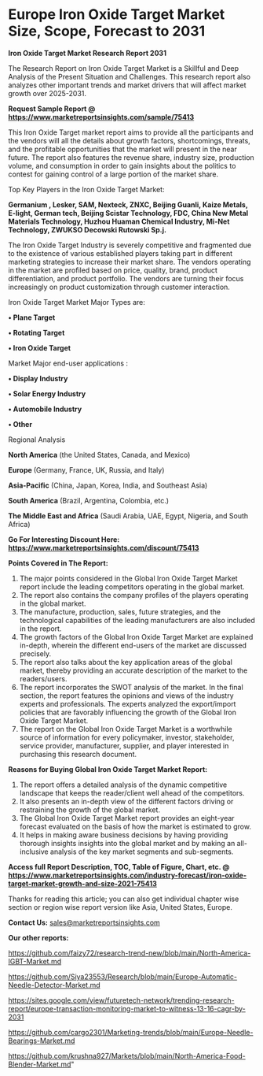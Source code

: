 # Europe Iron Oxide Target Market Size, Scope, Forecast to 2031

<strong>Iron Oxide Target Market Research Report 2031</strong>

The Research Report on Iron Oxide Target Market is a Skillful and Deep Analysis of the Present Situation and Challenges. This research report also analyzes other important trends and market drivers that will affect market growth over 2025-2031.

<strong>Request Sample Report @ <a href=https://www.marketreportsinsights.com/sample/75413>https://www.marketreportsinsights.com/sample/75413</a></strong>

This Iron Oxide Target market report aims to provide all the participants and the vendors will all the details about growth factors, shortcomings, threats, and the profitable opportunities that the market will present in the near future. The report also features the revenue share, industry size, production volume, and consumption in order to gain insights about the politics to contest for gaining control of a large portion of the market share.

Top Key Players in the Iron Oxide Target Market:

<strong>Germanium , Lesker, SAM, Nexteck, ZNXC, Beijing Guanli, Kaize Metals, E-light, German tech, Beijing Scistar Technology, FDC, China New Metal Materials Technology, Huzhou Huaman Chemical Industry, Mi-Net Technology, ZWUKSO Decowski Rutowski Sp.j.</strong>

The Iron Oxide Target Industry is severely competitive and fragmented due to the existence of various established players taking part in different marketing strategies to increase their market share. The vendors operating in the market are profiled based on price, quality, brand, product differentiation, and product portfolio. The vendors are turning their focus increasingly on product customization through customer interaction.

Iron Oxide Target Market Major Types are:

<strong>• Plane Target

• Rotating Target

• Iron Oxide Target</strong>

Market Major end-user applications :

<strong>• Display Industry

• Solar Energy Industry

• Automobile Industry

• Other</strong>

Regional Analysis

</u><strong><b>North America</b></strong> (the United States, Canada, and Mexico)

<strong><b>Europe </b></strong>(Germany, France, UK, Russia, and Italy)

<strong><b>Asia-Pacific</b></strong> (China, Japan, Korea, India, and Southeast Asia)

<strong><b>South America</b></strong> (Brazil, Argentina, Colombia, etc.)

<strong><b>The Middle East and Africa</b></strong> (Saudi Arabia, UAE, Egypt, Nigeria, and South Africa)

<strong>Go For Interesting Discount Here: <a href=https://www.marketreportsinsights.com/discount/75413>https://www.marketreportsinsights.com/discount/75413</a></strong>

<strong>Points Covered in The Report:</strong>
<ol>
  <li>The major points considered in the Global Iron Oxide Target Market report include the leading competitors operating in the global market.</li>
  <li>The report also contains the company profiles of the players operating in the global market.</li>
  <li>The manufacture, production, sales, future strategies, and the technological capabilities of the leading manufacturers are also included in the report.</li>
  <li>The growth factors of the Global Iron Oxide Target Market are explained in-depth, wherein the different end-users of the market are discussed precisely.</li>
  <li>The report also talks about the key application areas of the global market, thereby providing an accurate description of the market to the readers/users.</li>
  <li>The report incorporates the SWOT analysis of the market. In the final section, the report features the opinions and views of the industry experts and professionals. The experts analyzed the export/import policies that are favorably influencing the growth of the Global Iron Oxide Target Market.</li>
  <li>The report on the Global Iron Oxide Target Market is a worthwhile source of information for every policymaker, investor, stakeholder, service provider, manufacturer, supplier, and player interested in purchasing this research document.</li>
</ol>
<strong>Reasons for Buying Global Iron Oxide Target Market Report:</strong>

<ol>
  <li>The report offers a detailed analysis of the dynamic competitive landscape that keeps the reader/client well ahead of the competitors.</li>
  <li>It also presents an in-depth view of the different factors driving or restraining the growth of the global market.</li>
  <li>The Global Iron Oxide Target Market report provides an eight-year forecast evaluated on the basis of how the market is estimated to grow.</li>
  <li>It helps in making aware business decisions by having providing thorough insights insights into the global market and by making an all-inclusive analysis of the key market segments and sub-segments.</li>
</ol>
<strong>Access full Report Description, TOC, Table of Figure, Chart, etc. @ <a href=https://www.marketreportsinsights.com/industry-forecast/iron-oxide-target-market-growth-and-size-2021-75413>https://www.marketreportsinsights.com/industry-forecast/iron-oxide-target-market-growth-and-size-2021-75413</a></strong>


Thanks for reading this article; you can also get individual chapter wise section or region wise report version like Asia, United States, Europe.

<strong>Contact Us:</strong>
sales@marketreportsinsights.com

<strong>Our other reports:</strong>

<a href=https://github.com/faizy72/research-trend-new/blob/main/North-America-IGBT-Market.md>https://github.com/faizy72/research-trend-new/blob/main/North-America-IGBT-Market.md</a>

<a href=https://github.com/Siya23553/Research/blob/main/Europe-Automatic-Needle-Detector-Market.md>https://github.com/Siya23553/Research/blob/main/Europe-Automatic-Needle-Detector-Market.md</a>

<a href=https://sites.google.com/view/futuretech-network/trending-research-report/europe-transaction-monitoring-market-to-witness-13-16-cagr-by-2031>https://sites.google.com/view/futuretech-network/trending-research-report/europe-transaction-monitoring-market-to-witness-13-16-cagr-by-2031</a>

<a href=https://github.com/cargo2301/Marketing-trends/blob/main/Europe-Needle-Bearings-Market.md>https://github.com/cargo2301/Marketing-trends/blob/main/Europe-Needle-Bearings-Market.md</a>

<a href=https://github.com/krushna927/Markets/blob/main/North-America-Food-Blender-Market.md>https://github.com/krushna927/Markets/blob/main/North-America-Food-Blender-Market.md</a>"
